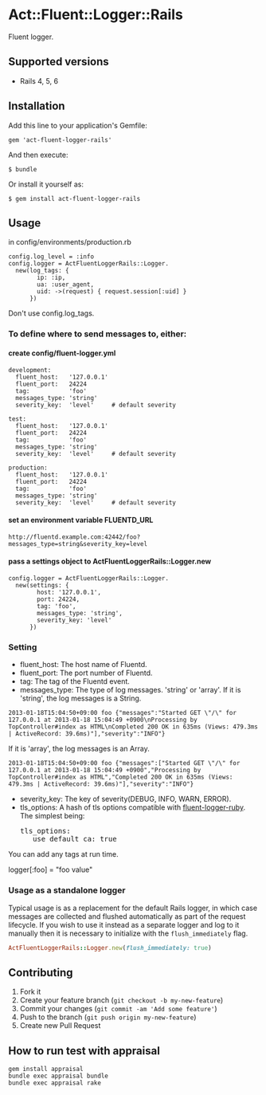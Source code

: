 # Act::Fluent::Logger::Rails

Fluent logger.

## Supported versions

 * Rails 4, 5, 6

## Installation

Add this line to your application's Gemfile:

    gem 'act-fluent-logger-rails'

And then execute:

    $ bundle

Or install it yourself as:

    $ gem install act-fluent-logger-rails

## Usage

in config/environments/production.rb

    config.log_level = :info
    config.logger = ActFluentLoggerRails::Logger.
      new(log_tags: {
            ip: :ip,
            ua: :user_agent,
            uid: ->(request) { request.session[:uid] }
          })

Don't use config.log_tags.

### To define where to send messages to, either:

#### create config/fluent-logger.yml

    development:
      fluent_host:   '127.0.0.1'
      fluent_port:   24224
      tag:           'foo'
      messages_type: 'string'
      severity_key:  'level'     # default severity

    test:
      fluent_host:   '127.0.0.1'
      fluent_port:   24224
      tag:           'foo'
      messages_type: 'string'
      severity_key:  'level'     # default severity

    production:
      fluent_host:   '127.0.0.1'
      fluent_port:   24224
      tag:           'foo'
      messages_type: 'string'
      severity_key:  'level'     # default severity

#### set an environment variable FLUENTD_URL

    http://fluentd.example.com:42442/foo?messages_type=string&severity_key=level

#### pass a settings object to ActFluentLoggerRails::Logger.new

    config.logger = ActFluentLoggerRails::Logger.
      new(settings: {
            host: '127.0.0.1',
            port: 24224,
            tag: 'foo',
            messages_type: 'string',
            severity_key: 'level'
          })

### Setting

 * fluent_host: The host name of Fluentd.
 * fluent_port: The port number of Fluentd.
 * tag: The tag of the Fluentd event.
 * messages_type: The type of log messages. 'string' or 'array'.
   If it is 'string', the log messages is a String.
```
2013-01-18T15:04:50+09:00 foo {"messages":"Started GET \"/\" for 127.0.0.1 at 2013-01-18 15:04:49 +0900\nProcessing by TopController#index as HTML\nCompleted 200 OK in 635ms (Views: 479.3ms | ActiveRecord: 39.6ms)"],"severity":"INFO"}
```
   If it is 'array', the log messages is an Array.
```
2013-01-18T15:04:50+09:00 foo {"messages":["Started GET \"/\" for 127.0.0.1 at 2013-01-18 15:04:49 +0900","Processing by TopController#index as HTML","Completed 200 OK in 635ms (Views: 479.3ms | ActiveRecord: 39.6ms)"],"severity":"INFO"}
```
 * severity_key: The key of severity(DEBUG, INFO, WARN, ERROR).
 * tls_options: A hash of tls options compatible with [fluent-logger-ruby](https://github.com/fluent/fluent-logger-ruby#tls-setting). The simplest being: 
	 <pre>tls_options:
	  use_default_ca: true</pre>

You can add any tags at run time.

   logger[:foo] = "foo value"

### Usage as a standalone logger

Typical usage is as a replacement for the default Rails logger, in which case
messages are collected and flushed automatically as part of the request
lifecycle. If you wish to use it instead as a separate logger and log to it
manually then it is necessary to initialize with the `flush_immediately` flag.

```ruby
ActFluentLoggerRails::Logger.new(flush_immediately: true)
```


## Contributing

1. Fork it
2. Create your feature branch (`git checkout -b my-new-feature`)
3. Commit your changes (`git commit -am 'Add some feature'`)
4. Push to the branch (`git push origin my-new-feature`)
5. Create new Pull Request

## How to run test with appraisal
```
gem install appraisal
bundle exec appraisal bundle
bundle exec appraisal rake
```
